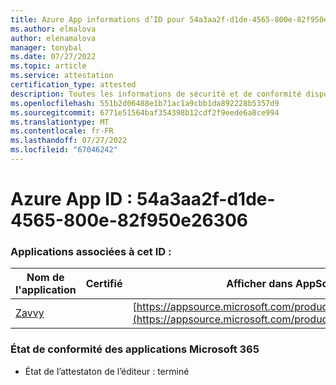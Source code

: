 ```yaml
---
title: Azure App informations d’ID pour 54a3aa2f-d1de-4565-800e-82f950e26306
ms.author: elmalova
author: elenamalova
manager: tonybal
ms.date: 07/27/2022
ms.topic: article
ms.service: attestation
certification_type: attested
description: Toutes les informations de sécurité et de conformité disponibles pour 54a3aa2f-d1de-4565-800e-82f950e26306.
ms.openlocfilehash: 551b2d06488e1b71ac1a9cbb1da892228b5357d9
ms.sourcegitcommit: 6771e51564baf354398b12cdf2f9eede6a8ce994
ms.translationtype: MT
ms.contentlocale: fr-FR
ms.lasthandoff: 07/27/2022
ms.locfileid: "67046242"
---
```

# <a name="azure-app-id-54a3aa2f-d1de-4565-800e-82f950e26306"></a>Azure App ID : 54a3aa2f-d1de-4565-800e-82f950e26306


### <a name="apps-associated-with-this-id"></a>Applications associées à cet ID :
| **Nom de l'application** | **Certifié** | **Afficher dans AppSource** |
|--------------|---------------|-----------------------|
| [Zavvy](../forward/WA200003965.md) |  | [https://appsource.microsoft.com/product/office/WA200003965](https://appsource.microsoft.com/product/office/WA200003965) |

### <a name="microsoft-365-app-compliance-status"></a>État de conformité des applications Microsoft 365
- État de l’attestaton de l’éditeur : terminé
